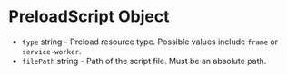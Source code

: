 # PreloadScript Object

* `type` string - Preload resource type.
  Possible values include `frame` or `service-worker`.
* `filePath` string - Path of the script file. Must be an absolute path.
